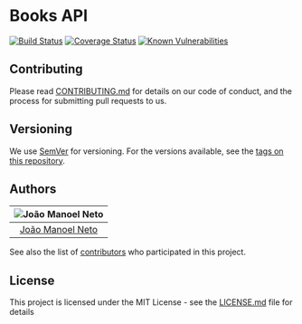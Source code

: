 # Books API
[![Build Status](https://travis-ci.org/joaaomanooel/ekki-api.svg?branch=master)](https://travis-ci.org/joaaomanooel/ekki-api) [![Coverage Status](https://coveralls.io/repos/github/joaaomanooel/ekki-api/badge.svg)](https://coveralls.io/github/joaaomanooel/ekki-api) [![Known Vulnerabilities](https://snyk.io/test/github//joaaomanooel/ekki-api/badge.svg)](https://snyk.io/test/github//joaaomanooel/ekki-api)

## Contributing

Please read [CONTRIBUTING.md](CONTRIBUTING.md) for details on our code of conduct, and the process for submitting pull requests to us.

## Versioning

We use [SemVer](http://semver.org/) for versioning. For the versions available, see the [tags on this repository](https://github.com/joaaomanooel/ekki-api/tags).

## Authors

| ![João Manoel Neto](https://avatars2.githubusercontent.com/u/17843076?v=3&s=150)|
|:---------------------:|
|  [João Manoel Neto](https://github.com/joaaomanooel/)   |

See also the list of [contributors](https://github.com/joaaomanooel/ekki-api/contributors) who participated in this project.

## License

This project is licensed under the MIT License - see the [LICENSE.md](LICENSE.md) file for details
